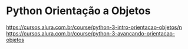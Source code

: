 # Python Orientação a Objetos
https://cursos.alura.com.br/course/python-3-intro-orientacao-objetos/n
https://cursos.alura.com.br/course/python-3-avancando-orientacao-objetos
